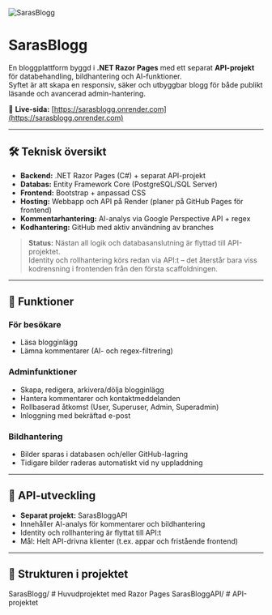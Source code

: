 ![SarasBlogg](./wwwroot/img/sarasblogg-header.png)

# SarasBlogg

En bloggplattform byggd i **.NET Razor Pages** med ett separat **API-projekt** för databehandling, bildhantering och AI-funktioner.  
Syftet är att skapa en responsiv, säker och utbyggbar blogg för både publikt läsande och avancerad admin-hantering.

🔗 **Live-sida:** [https://sarasblogg.onrender.com](https://sarasblogg.onrender.com)

---

## 🛠 Teknisk översikt
- **Backend:** .NET Razor Pages (C#) + separat API-projekt  
- **Databas:** Entity Framework Core (PostgreSQL/SQL Server)  
- **Frontend:** Bootstrap + anpassad CSS  
- **Hosting:** Webbapp och API på Render (planer på GitHub Pages för frontend)  
- **Kommentarhantering:** AI-analys via Google Perspective API + regex  
- **Kodhantering:** GitHub med aktiv användning av branches  

> **Status:** Nästan all logik och databasanslutning är flyttad till API-projektet.  
> Identity och rollhantering körs redan via API:t – det återstår bara viss kodrensning i frontenden från den första scaffoldningen.

---

## 📌 Funktioner

### För besökare
- Läsa blogginlägg
- Lämna kommentarer (AI- och regex-filtrering)

### Adminfunktioner
- Skapa, redigera, arkivera/dölja blogginlägg  
- Hantera kommentarer och kontaktmeddelanden  
- Rollbaserad åtkomst (User, Superuser, Admin, Superadmin)  
- Inloggning med bekräftad e-post

### Bildhantering
- Bilder sparas i databasen och/eller GitHub-lagring  
- Tidigare bilder raderas automatiskt vid ny uppladdning

---

## 🚀 API-utveckling
- **Separat projekt:** SarasBloggAPI  
- Innehåller AI-analys för kommentarer och bildhantering  
- Identity och rollhantering är flyttat till API:t  
- Mål: Helt API-drivna klienter (t.ex. appar och fristående frontend)

---

## 📂 Strukturen i projektet
SarasBlogg/         # Huvudprojektet med Razor Pages
SarasBloggAPI/      # API-projektet
